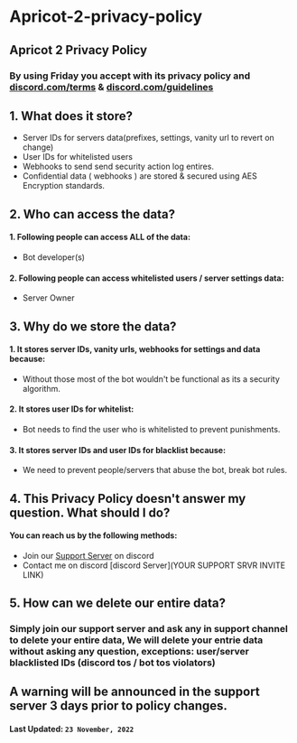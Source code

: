 # Apricot-2-privacy-policy
## **Apricot 2 Privacy Policy** 
 ### By using Friday you accept with its privacy policy and [discord.com/terms](https://discord.com/terms) & [discord.com/guidelines](https://discord.com/guidelines) 
  
 ## 1. What does it store? 
  
  - Server IDs for servers data(prefixes, settings, vanity url to revert on change) 
  - User IDs for whitelisted users 
  - Webhooks to send send security action log entires. 
  - Confidential data ( webhooks ) are stored & secured using AES Encryption standards. 
  
 ## 2. Who can access the data? 
  
  #### 1. Following people can access ALL of the data: 
  -  Bot developer(s) 
  
 #### 2. Following people can access whitelisted users / server settings data: 
 - Server Owner 
  
  
 ## 3. Why do we store the data? 
  
 #### 1. It stores server IDs, vanity urls, webhooks for settings and data because: 
 - Without those most of the bot wouldn't be functional as its a security algorithm. 
  
 #### 2. It stores user IDs for whitelist: 
 - Bot needs to find the user who is whitelisted to prevent punishments. 
  
 #### 3. It stores server IDs and user IDs for blacklist because: 
 - We need to prevent people/servers that abuse the bot, break bot rules. 
  
  
 ## 4. This Privacy Policy doesn't answer my question. What should I do? 
  
 #### You can reach us by the following methods: 
 - Join our [Support Server](https://discord.gg/YaB8d2gAHS) on discord 
 - Contact me on discord [discord Server](YOUR SUPPORT SRVR INVITE LINK) 
  
 ## 5. How can we delete our entire data? 
  
 ### Simply join our support server and ask any in support channel to delete your entire data, We will delete your entrie data without asking any question, exceptions: user/server blacklisted IDs (discord tos / bot tos violators) 
  
  
 ## A warning will be announced in the support server 3 days prior to policy changes. 
 #### **Last Updated:**  `23 November, 2022`
